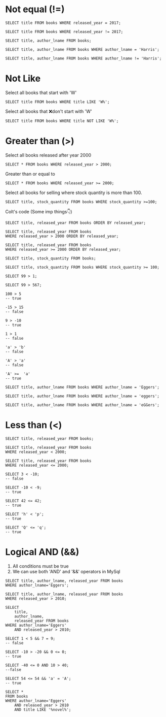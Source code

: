 # Not equal (!=)

```
SELECT title FROM books WHERE released_year = 2017;

SELECT title FROM books WHERE released_year != 2017;

SELECT title, author_lname FROM books;

SELECT title, author_lname FROM books WHERE author_lname = 'Harris';

SELECT title, author_lname FROM books WHERE author_lname != 'Harris';
```

# Not Like

Select all books that start with 'W'

```
SELECT title FROM books WHERE title LIKE 'W%';
```

Select all books that ❌don't start with 'W'

```
SELECT title FROM books WHERE title NOT LIKE 'W%';
```

# Greater than (>)

Select all books released after year 2000

```
SELECT * FROM books WHERE released_year > 2000;
```

Greater than or equal to

```
SELECT * FROM books WHERE released_year >= 2000;
```

Select all books for selling where stock quantity is more than 100.

```
SELECT title, stock_quantity FROM books WHERE stock_quantity >=100;
```

Colt's code (Some imp things👇)

```
SELECT title, released_year FROM books ORDER BY released_year;

SELECT title, released_year FROM books
WHERE released_year > 2000 ORDER BY released_year;

SELECT title, released_year FROM books
WHERE released_year >= 2000 ORDER BY released_year;

SELECT title, stock_quantity FROM books;

SELECT title, stock_quantity FROM books WHERE stock_quantity >= 100;

SELECT 99 > 1;

SELECT 99 > 567;

100 > 5
-- true

-15 > 15
-- false

9 > -10
-- true

1 > 1
-- false

'a' > 'b'
-- false

'A' > 'a'
-- false

'A' >=  'a'
-- true

SELECT title, author_lname FROM books WHERE author_lname = 'Eggers';

SELECT title, author_lname FROM books WHERE author_lname = 'eggers';

SELECT title, author_lname FROM books WHERE author_lname = 'eGGers';
```

# Less than (<)

```
SELECT title, released_year FROM books;

SELECT title, released_year FROM books
WHERE released_year < 2000;

SELECT title, released_year FROM books
WHERE released_year <= 2000;

SELECT 3 < -10;
-- false

SELECT -10 < -9;
-- true

SELECT 42 <= 42;
-- true

SELECT 'h' < 'p';
-- true

SELECT 'Q' <= 'q';
-- true
```

# Logical AND (&&)

1. All conditions must be true
2. We can use both 'AND' and '&&' operators in MySql

```
SELECT title, author_lname, released_year FROM books
WHERE author_lname='Eggers';

SELECT title, author_lname, released_year FROM books
WHERE released_year > 2010;

SELECT
    title,
    author_lname,
    released_year FROM books
WHERE author_lname='Eggers'
    AND released_year > 2010;

SELECT 1 < 5 && 7 = 9;
-- false

SELECT -10 > -20 && 0 <= 0;
-- true

SELECT -40 <= 0 AND 10 > 40;
--false

SELECT 54 <= 54 && 'a' = 'A';
-- true

SELECT *
FROM books
WHERE author_lname='Eggers'
    AND released_year > 2010
    AND title LIKE '%novel%';
```

